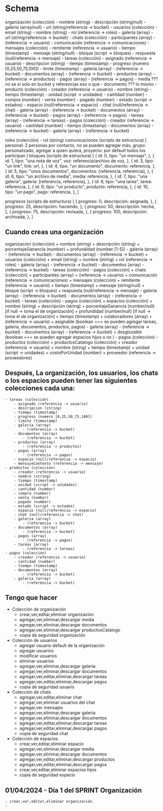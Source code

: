 # Schema

organización (colección)
    - nombre (string)
    - descripción (string/null)
    - galeria (array/null)
        - url (string/referencia -> bucket)
    - usuarios (colección)
        - email (string)
        - nombre (string)
        - rol (referencia -> roles)
        - galeria (array)
            - url (string/referencia -> bucket)
    - chats (colección)
        -  participantes (array)
            - (referencia -> usuario)
        - comunicación (referencia -> comunicaciones)
        - mensajes (colección)
            - remitente (referencia -> usuario)
            - tiempo (timestamp)
            - mensaje (string/null)
            - bloque (script -> bloques)
            - respuesta (null/referencia -> mensaje)
    - tareas (colección)
        - asignado (referencia -> usuario)
        - descripcion (string)
        - tiempo (timestamp)
        - progreso (numero [0,25,50,75,100])
        - limite (timestamp)
        - galeria (array)
            - (referencia -> bucket)
        - documentos (array)
            - (referencia -> bucket)
        - productos (array)
            - (referencia -> productos)
        - pagos (array)
            - (referencia -> pagos)
    - media ??? no se si solo en bucket y referencias eso o que
    - documento ??? lo mismo
    - producto (colección)
        - creador (referencia -> usuario)
        - nombre (string)
        - tiempo (timestamp)
        - unidad (script -> unidades)
        - cantidad (number)
        - compra (number)
        - venta (number)
        - pagado (number)
        - estado (script -> estados)
        - espacio (null/referencia -> espacio)
        - chat (null/referencia -> chat)
        - galeria (array)
            - (referencia -> bucket)
        - documentos (array)
            - (referencia -> bucket)
        - pagos (array)
            - (referencia -> pagos)
        - tareas (array)
            - (referencia -> tareas)
    - pagos (colección)
        - creador (referencia -> usuario)
        - cantidad (number)
        - tiempo (timestamp)
        - documentos (array)
            - (referencia -> bucket)
        - galeria (array)
            - (referencia -> bucket)
        

roles (colección)
    - rol (string)
comunicaciones (scripts de estructura)
    [
        personal: 2 personas por contacto, no se pueden agregar más, 
        grupo: personalizado, agregar a quien quiera, 
        proyecto: por default todos los participan
    ]
bloques (scripts de estructura)
    [
        <!-- only noSQL -->
        {
            id: 0,
            tipo: "un mensaje",
        },
        {
            id: 1,
            tipo: "una nota de voz",
            voz: referencia/archivo de voz,
        },
        {
            id: 3,
            tipo: "un link",
            link: url,
        },
        <!-- SQL or more secure -->
        {
            id: 4,
            tipo: "un documento",
            documento: referencia,
        },
        {
            id: 5,
            tipo: "unos documentos",
            documentos: [referencia, referencia],
        },
        {
            id: 6,
            tipo: "un archivo de media",
            media: referencia,
        },
        {
            id: 7,
            tipo: "una galería",
            galeria: [referencia, referencia],
        },
        {
            id: 8,
            tipo: "una tarea",
            tarea: referencia,
        },
        {
            id: 9,
            tipo: "un producto",
            producto: referencia,
        },
        {
            id: 10,
            tipo: "un pago",
            pago: referencia,
        },
    ]

progresos (scripts de estructura)
    [
        {
            progreso: 0,
            descripción: asignada,
        },
        {
            progreso: 25,
            descripción: haciendo,
        },
        {
            progreso: 50,
            descripción: hecha,
        },
        {
            progreso: 75,
            descripción: revisada,
        },
        {
            progreso: 100,
            descripción: archivada,
        },
    ]

## Cuando creas una organización
organización (colección)
    + nombre (string)
    + descripción (string)
    + porcentajeGanancia (number)
    + profundidad (number [1-5])
    - galeria (array)
        - (referencia -> bucket)
    - documentos (array)
        - (referencia -> bucket)
    + usuarios (colección)
        + email (string)
        + nombre (string)
        + rol (referencia -> roles)
        - galeria (array)
            - (referencia -> bucket)
        - documentos (array)
            - (referencia -> bucket)
        - tareas (colección)
        - pagos (colección)
    + chats (colección)
        +  participantes (array)
            + (referencia -> usuario)
        + comunicación (referencia -> comunicaciones)
        + mensajes (colección)
            + remitente (referencia -> usuario)
            + tiempo (timestamp)
            + mensaje (string/null)
            + bloque (script -> bloques)
            + respuesta (null/referencia -> mensaje)
        - galeria (array)
            - (referencia -> bucket)
        - documentos (array)
            - (referencia -> bucket)
        - tareas (colección)
        - pagos (colección)
    + espacios (colección)
        + nombre (string)
        + descripción (string)
        + porcentajeGanancia (number/null) [if null -> toma el de organización]
        + profundidad (number/null) [if null -> toma el de organización]
        + tiempo (timestamp)
        + colaboradores (array)
            + (referencia -> usuario)
        + asignable (boolean === se pueden agregar tareas, galeria, documentos, productos, pagos)
        - galeria (array)
            - (referencia -> bucket)
        - documentos (array)
            - (referencia -> bucket)
        + desglozable (boolean === se pueden agregar espacios hijos o no )
        - pagos (colección)
        - productos (colección)
    + productosCatalogo (colección)
        + creador (referencia -> usuario)
        + nombre (string)
        + tiempo (timestamp)
        + unidad (script -> unidades)
        + costoPorUnidad (number)
        + proveedor (referencia -> proveedores)

## Después, La organización, los usuarios, los chats o los espacios pueden tener las siguientes colecciones cada una:
    - tareas (colección)
        - asignado (referencia -> usuario)
        - descripcion (string)
        - tiempo (timestamp)
        - progreso (numero [0,25,50,75,100])
        - limite (timestamp)
        - galeria (array)
            - (referencia -> bucket)
        - documentos (array)
            - (referencia -> bucket)
        - productos (array)
            - (referencia -> productos)
        - pagos (array)
            - (referencia -> pagos)
        - espacio (null/referencia -> espacio)
        - mensajeContexto (referencia -> mensaje)
    - productos (colección)
        - creador (referencia -> usuario)
        - nombre (string)
        - tiempo (timestamp)
        - unidad (script -> unidades)
        - cantidad (number)
        - compra (number)
        - venta (number)
        - pagado (number)
        - estado (script -> estados)
        - espacio (null/referencia -> espacio)
        - chat (null/referencia -> chat)
        - galeria (array)
            - (referencia -> bucket)
        - documentos (array)
            - (referencia -> bucket)
        - pagos (array)
            - (referencia -> pagos)
        - tareas (array)
            - (referencia -> tareas)
    - pagos (colección)
        - creador (referencia -> usuario)
        - cantidad (number)
        - tiempo (timestamp)
        - documentos (array)
            - (referencia -> bucket)
        - galeria (array)
            - (referencia -> bucket)

## Tengo que hacer
- Colección de organización
    - crear,ver,editar,eliminar organización
    - agregar,ver,eliminar,descargar media
    - agregar,ver,eliminar,descargar documentos
    - agregar,ver,eliminar,descargar productosCatalogo
    - copia de seguridad organización
- Colección de usuarios
    - agregar usuario default de la organización
    - agregar usuarios
    - modificar usuarios
    - eliminar usuarios
    - agregar,ver,eliminar,descargar galeria
    - agregar,ver,eliminar,descargar documentos
    - agregar,ver,editar,eliminar,descargar tareas
    - agregar,ver,editar,eliminar,descargar pagos
    - copia de seguridad usuario
- Colección de chats
    - agregar,ver,editar,eliminar chat
    - agregar,ver,eliminar usuarios del chat
    - agregar,ver mensajes
    - agregar,ver,eliminar,descargar galeria
    - agregar,ver,eliminar,descargar documentos
    - agregar,ver,editar,eliminar,descargar tareas
    - agregar,ver,editar,eliminar,descargar pagos
    - copia de seguridad chat
- Colección de espacios
    - crear,ver,editar,eliminar espacio
    - agregar,ver,eliminar,descargar media
    - agregar,ver,eliminar,descargar documentos
    - agregar,ver,editar,eliminar,descargar productos
    - agregar,ver,editar,eliminar,descargar pagos
    - crear,ver,editar,eliminar espacios hijos
    - copia de seguridad espacio

## 01/04/2024 - Día 1 del SPRINT Organización
    - crear,ver,editar,eliminar organización.
    -